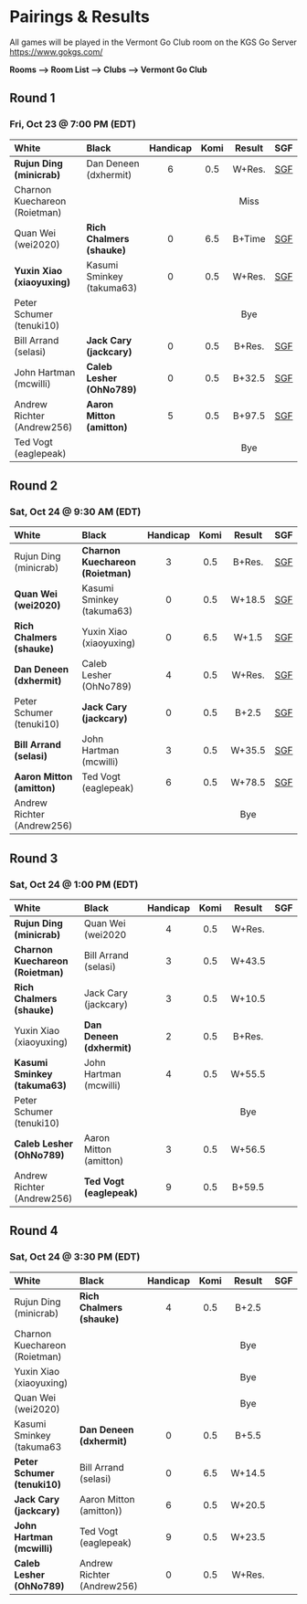 # Pairings & Results

All games will be played in the Vermont Go Club room on the KGS Go Server https://www.gokgs.com/

__Rooms –> Room List –> Clubs –> Vermont Go Club__



## Round 1
### Fri, Oct 23 @	7:00 PM (EDT)

| White                      | Black                                              | Handicap | Komi | Result | SGF |
|:-----                      |:-----                                              |:--------:|:----:|:------:|:---:|
| **Rujun Ding <br/>(minicrab)**         | Dan Deneen	<br/>(dxhermit)             | 6        | 0.5  | W+Res. |  [SGF](/assets/sgf/r1/minicrab-dxhermit.sgf)   |
| Charnon Kuechareon <br/>(Roietman)     |                                        |          |      | Miss   |      |
| Quan Wei <br/>(wei2020)                | **Rich Chalmers <br/>(shauke)**        | 0        | 6.5  | B+Time | [SGF](/assets/sgf/r1/wei2020-shauke.sgf)    |
| **Yuxin Xiao <br/>(xiaoyuxing)**       | Kasumi Sminkey <br/>(takuma63)         | 0        | 0.5  | W+Res. | [SGF](/assets/sgf/r1/xiaoyuxing-takuma63.sgf)    |
| Peter Schumer <br/>(tenuki10)          |                                        |          |      | Bye    |     |
| Bill Arrand <br/>(selasi)              | **Jack Cary <br/>(jackcary)**          | 0        | 0.5  | B+Res. | [SGF](/assets/sgf/r1/selasi-jackcary.sgf)    |
| John Hartman <br/>(mcwilli)            | **Caleb Lesher <br/>(OhNo789)**        | 0        | 0.5  | B+32.5 | [SGF](/assets/sgf/r1/mcwilli-OhNo789.sgf)    |
| Andrew Richter <br/>(Andrew256)        | **Aaron Mitton <br/>(amitton)**        | 5        | 0.5  | B+97.5 | [SGF](/assets/sgf/r1/Andrew256-amitton.sgf)    |
| Ted Vogt <br/>(eaglepeak)              |                                        |          |      | Bye    |     |

## Round 2
### Sat, Oct 24	@ 9:30 AM (EDT)

| White                      | Black                                                 | Handicap | Komi | Result | SGF |
|:-----                      |:-----                                                 |:--------:|:----:|:------:|:---:|
| Rujun Ding <br/>(minicrab)          | **Charnon Kuechareon <br/>(Roietman)**       | 3        | 0.5  | B+Res. | [SGF](/assets/sgf/r2/minicrab-roietman.sgf)     |
| **Quan Wei <br/>(wei2020)**         | Kasumi Sminkey <br/>(takuma63)               | 0        | 0.5  | W+18.5 | [SGF](/assets/sgf/r2/wei2020-takuma63.sgf)    |
| **Rich Chalmers <br/>(shauke)**     | Yuxin Xiao <br/>(xiaoyuxing)                 | 0        | 6.5  | W+1.5  | [SGF](/assets/sgf/r2/shauke-xiaoyuxing.sgf)    |
| **Dan Deneen	<br/>(dxhermit)**     | Caleb Lesher <br/>(OhNo789)                  | 4        | 0.5  | W+Res. | [SGF](/assets/sgf/r2/dxhermit-OhNo789.sgf)    |
| Peter Schumer <br/>(tenuki10)       | **Jack Cary <br/>(jackcary)**                | 0        | 0.5  | B+2.5  | [SGF](/assets/sgf/r2/tenuki10-jackcary.sgf)    |
| **Bill Arrand <br/>(selasi)**       | John Hartman <br/>(mcwilli)                  | 3        | 0.5  | W+35.5 | [SGF](/assets/sgf/r2/selasi-mcwilli.sgf)   |
| **Aaron Mitton <br/>(amitton)**     | Ted Vogt <br/>(eaglepeak)                    | 6        | 0.5  | W+78.5 | [SGF](/assets/sgf/r2/amitton-eaglepeak.sgf)   |
| Andrew Richter <br/>(Andrew256)     |                                              |          |      | Bye    |     |



## Round 3
### Sat, Oct 24	@ 1:00 PM (EDT)

| White                      | Black                                                 | Handicap | Komi | Result | SGF |
|:-----                      |:-----                                                 |:--------:|:----:|:------:|:---:|
| **Rujun Ding <br/>(minicrab)**          | Quan Wei <br/>(wei2020                   | 4        | 0.5  | W+Res.       |     |
| **Charnon Kuechareon <br/>(Roietman)**  | Bill Arrand <br/>(selasi)                | 3        | 0.5  | W+43.5       |     |
| **Rich Chalmers <br/>(shauke)**         | Jack Cary <br/>(jackcary)                | 3        | 0.5  | W+10.5       |     |
| Yuxin Xiao <br/>(xiaoyuxing)            | **Dan Deneen	<br/>(dxhermit)**          | 2        | 0.5  | B+Res.       |     |
| **Kasumi Sminkey <br/>(takuma63)**      | John Hartman <br/>(mcwilli)              | 4        | 0.5  | W+55.5       |     |
| Peter Schumer <br/>(tenuki10)           |                                          |          |      | Bye          |     |
| **Caleb Lesher <br/>(OhNo789)**         | Aaron Mitton <br/>(amitton)              | 3        | 0.5  | W+56.5       |     |
| Andrew Richter <br/>(Andrew256)         | **Ted Vogt <br/>(eaglepeak)**            | 9        | 0.5  | B+59.5       |     |


## Round 4
### Sat, Oct 24	@ 3:30 PM (EDT)

| White                      | Black                                                 | Handicap | Komi | Result | SGF |
|:-----                      |:-----                                                 |:--------:|:----:|:------:|:---:|
| Rujun Ding <br/>(minicrab)          | **Rich Chalmers <br/>(shauke)**              | 4        | 0.5  | B+2.5  |     |
| Charnon Kuechareon <br/>(Roietman)  |                                              |          |      |    Bye |     |
| Yuxin Xiao <br/>(xiaoyuxing)        |                                              |          |      |    Bye |     |
| Quan Wei <br/>(wei2020)             |                                              |          |      |    Bye |     |
| Kasumi Sminkey <br/>(takuma63       | **Dan Deneen	<br/>(dxhermit)**              | 0        | 0.5  |  B+5.5 |     |
| **Peter Schumer <br/>(tenuki10)**   | Bill Arrand <br/>(selasi)                    | 0        | 6.5  | W+14.5 |     |
| **Jack Cary <br/>(jackcary)**       | Aaron Mitton <br/>(amitton))                 | 6        | 0.5  | W+20.5 |     |
| **John Hartman <br/>(mcwilli)**     | Ted Vogt <br/>(eaglepeak)                    | 9        | 0.5  | W+23.5 |     |
| **Caleb Lesher <br/>(OhNo789)**     | Andrew Richter <br/>(Andrew256)              | 0        | 0.5  | W+Res. |     |

